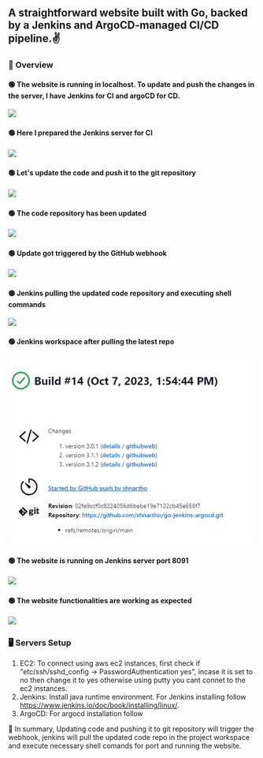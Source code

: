 ## A straightforward website built with Go, backed by a Jenkins and ArgoCD-managed CI/CD pipeline.✌️

### 🔰 Overview 

#### 🟢 The website is running in localhost. To update and push the changes in the server, I have Jenkins for CI and argoCD for CD.
![](./images/overview.png)

#### 🟢 Here I prepared the Jenkins server for CI
![](./images/server.png)

#### 🟢 Let's update the code and push it to the git repository
![](./images/code.png)

#### 🟢 The code repository has been updated
![](./images/g.png)

#### 🟢 Update got triggered by the GitHub webhook
![](./images/gw.png)

#### 🟢 Jenkins pulling the updated code repository and executing shell commands
![](./images/j1.png)

#### 🟢 Jenkins workspace after pulling the latest repo
![](./images/j2.png)

#### 🟢 The website is running on Jenkins server port 8091
![](./images/pu.png)

#### 🟢 The website functionalities are working as expected
![](./images/pu2.png)



### 🖥️ Servers Setup 
1. EC2: To connect using aws ec2 instances, first check if "etc/ssh/sshd_config -> PasswordAuthentication yes", incase it is set to no then change it to yes otherwise using putty you cant connet to the ec2 instances. 
2. Jenkins: Install java runtime environment. For Jenkins installing follow https://www.jenkins.io/doc/book/installing/linux/. 
3. ArgoCD: For argocd installation follow 

🎯 In summary, Updating code and pushing it to git repository will trigger the webhook, jenkins will pull the updated code repo in the project workspace and execute necessary shell comands for port and running the website.

